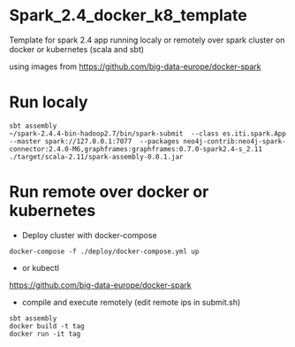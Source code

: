 # Spark_2.4_docker_k8_template

Template for spark 2.4 app running localy or remotely over spark cluster on docker or kubernetes (scala and sbt)

using images from https://github.com/big-data-europe/docker-spark

# Run localy

```
sbt assembly
~/spark-2.4.4-bin-hadoop2.7/bin/spark-submit  --class es.iti.spark.App  --master spark://127.0.0.1:7077  --packages neo4j-contrib:neo4j-spark-connector:2.4.0-M6,graphframes:graphframes:0.7.0-spark2.4-s_2.11  ./target/scala-2.11/spark-assembly-0.0.1.jar
```


# Run remote over docker or kubernetes

* Deploy cluster with docker-compose 

```
docker-compose -f ./deploy/docker-compose.yml up
```

* or kubectl

https://github.com/big-data-europe/docker-spark

* compile and execute remotely (edit remote ips in submit.sh)

```
sbt assembly
docker build -t tag
docker run -it tag
```



